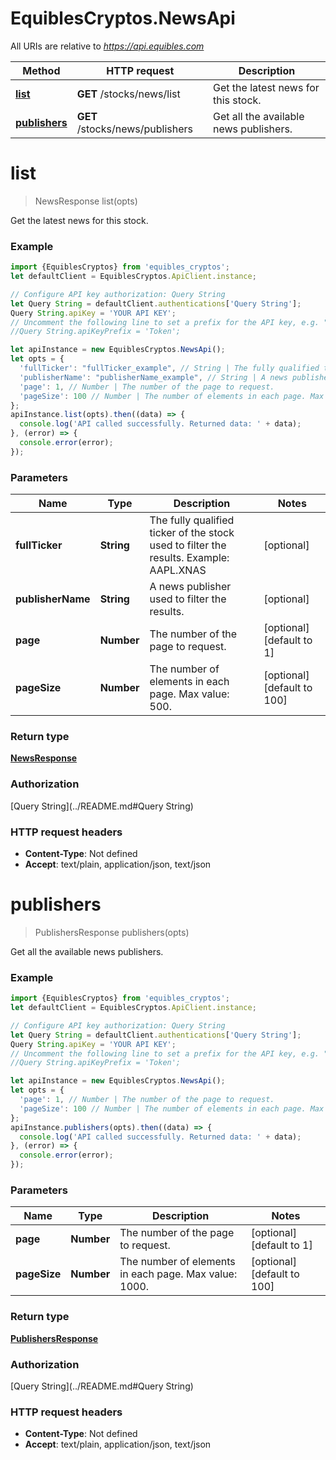 # EquiblesCryptos.NewsApi

All URIs are relative to *https://api.equibles.com*

Method | HTTP request | Description
------------- | ------------- | -------------
[**list**](NewsApi.md#list) | **GET** /stocks/news/list | Get the latest news for this stock.
[**publishers**](NewsApi.md#publishers) | **GET** /stocks/news/publishers | Get all the available news publishers.

<a name="list"></a>
# **list**
> NewsResponse list(opts)

Get the latest news for this stock.

### Example
```javascript
import {EquiblesCryptos} from 'equibles_cryptos';
let defaultClient = EquiblesCryptos.ApiClient.instance;

// Configure API key authorization: Query String
let Query String = defaultClient.authentications['Query String'];
Query String.apiKey = 'YOUR API KEY';
// Uncomment the following line to set a prefix for the API key, e.g. "Token" (defaults to null)
//Query String.apiKeyPrefix = 'Token';

let apiInstance = new EquiblesCryptos.NewsApi();
let opts = { 
  'fullTicker': "fullTicker_example", // String | The fully qualified ticker of the stock used to filter the results. Example: AAPL.XNAS
  'publisherName': "publisherName_example", // String | A news publisher used to filter the results.
  'page': 1, // Number | The number of the page to request.
  'pageSize': 100 // Number | The number of elements in each page. Max value: 500.
};
apiInstance.list(opts).then((data) => {
  console.log('API called successfully. Returned data: ' + data);
}, (error) => {
  console.error(error);
});

```

### Parameters

Name | Type | Description  | Notes
------------- | ------------- | ------------- | -------------
 **fullTicker** | **String**| The fully qualified ticker of the stock used to filter the results. Example: AAPL.XNAS | [optional] 
 **publisherName** | **String**| A news publisher used to filter the results. | [optional] 
 **page** | **Number**| The number of the page to request. | [optional] [default to 1]
 **pageSize** | **Number**| The number of elements in each page. Max value: 500. | [optional] [default to 100]

### Return type

[**NewsResponse**](NewsResponse.md)

### Authorization

[Query String](../README.md#Query String)

### HTTP request headers

 - **Content-Type**: Not defined
 - **Accept**: text/plain, application/json, text/json

<a name="publishers"></a>
# **publishers**
> PublishersResponse publishers(opts)

Get all the available news publishers.

### Example
```javascript
import {EquiblesCryptos} from 'equibles_cryptos';
let defaultClient = EquiblesCryptos.ApiClient.instance;

// Configure API key authorization: Query String
let Query String = defaultClient.authentications['Query String'];
Query String.apiKey = 'YOUR API KEY';
// Uncomment the following line to set a prefix for the API key, e.g. "Token" (defaults to null)
//Query String.apiKeyPrefix = 'Token';

let apiInstance = new EquiblesCryptos.NewsApi();
let opts = { 
  'page': 1, // Number | The number of the page to request.
  'pageSize': 100 // Number | The number of elements in each page. Max value: 1000.
};
apiInstance.publishers(opts).then((data) => {
  console.log('API called successfully. Returned data: ' + data);
}, (error) => {
  console.error(error);
});

```

### Parameters

Name | Type | Description  | Notes
------------- | ------------- | ------------- | -------------
 **page** | **Number**| The number of the page to request. | [optional] [default to 1]
 **pageSize** | **Number**| The number of elements in each page. Max value: 1000. | [optional] [default to 100]

### Return type

[**PublishersResponse**](PublishersResponse.md)

### Authorization

[Query String](../README.md#Query String)

### HTTP request headers

 - **Content-Type**: Not defined
 - **Accept**: text/plain, application/json, text/json

